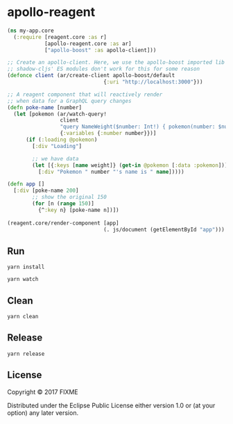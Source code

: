 # apollo-reagent

```clojure
(ns my-app.core
  (:require [reagent.core :as r]
            [apollo-reagent.core :as ar]
            ["apollo-boost" :as apollo-client]))

;; Create an apollo-client. Here, we use the apollo-boost imported lib from npm.
;; shadow-cljs' ES modules don't work for this for some reason
(defonce client (ar/create-client apollo-boost/default
                               {:uri "http://localhost:3000"}))

;; A reagent component that will reactively render
;; when data for a GraphQL query changes
(defn poke-name [number]
  (let [pokemon (ar/watch-query!
                 client
                 "query NameWeight($number: Int!) { pokemon(number: $number) { name  } }"
                 {:variables {:number number}})]
      (if (:loading @pokemon)
        [:div "Loading"]

        ;; we have data
        (let [{:keys [name weight]} (get-in @pokemon [:data :pokemon])]
          [:div "Pokemon " number "'s name is " name]))))

(defn app []
  [:div [poke-name 200]
        ;; show the original 150
        (for [n (range 150)]
          {^:key n} [poke-name n])])
        
(reagent.core/render-component [app]
                               (. js/document (getElementById "app")))
```

## Run

``` shell
yarn install

yarn watch
```

## Clean

``` shell
yarn clean
```

## Release

``` shell
yarn release
```

## License

Copyright © 2017 FIXME

Distributed under the Eclipse Public License either version 1.0 or (at
your option) any later version.
